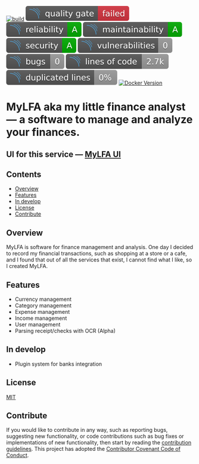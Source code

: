 [![build](https://github.com/whiteo/mylfa/actions/workflows/build.yml/badge.svg)](https://github.com/whiteo/mylfa/actions/workflows/build.yml)
[![quality gate](https://raw.githubusercontent.com/whiteo/mylfa/badges/quality_gate_status.svg)](https://github.com/whiteo/mylfa/actions/workflows/build.yml)
[![reliability](https://raw.githubusercontent.com/whiteo/mylfa/badges/reliability_rating.svg)](https://github.com/whiteo/mylfa/actions/workflows/build.yml)
[![maintainability](https://raw.githubusercontent.com/whiteo/mylfa/badges/maintainability_rating.svg)](https://github.com/whiteo/mylfa/actions/workflows/build.yml)
[![security](https://raw.githubusercontent.com/whiteo/mylfa/badges/security_rating.svg)](https://github.com/whiteo/mylfa/actions/workflows/build.yml)
[![vulnerabilities](https://raw.githubusercontent.com/whiteo/mylfa/badges/vulnerabilities.svg)](https://github.com/whiteo/mylfa/actions/workflows/build.yml)
[![bugs](https://raw.githubusercontent.com/whiteo/mylfa/badges/bugs.svg)](https://github.com/whiteo/mylfa/actions/workflows/build.yml)
[![lines](https://raw.githubusercontent.com/whiteo/mylfa/badges/lines_of_code.svg)](https://github.com/whiteo/mylfa/actions/workflows/build.yml)
[![duplicate](https://raw.githubusercontent.com/whiteo/mylfa/badges/duplicated_lines.svg)](https://github.com/whiteo/mylfa/actions/workflows/build.yml)
[![Docker Version](https://img.shields.io/docker/v/whiteo/mylfa?sort=semver)](https://hub.docker.com/r/whiteo/mylfa/)

# MyLFA aka my little finance analyst — a software to manage and analyze your finances.

## UI for this service — [MyLFA UI](https://github.com/whiteo/mylfa-ui/)

Contents
--------
* [Overview](#overview)
* [Features](#features)
* [In develop](#in-develop)
* [License](#license)
* [Contribute](#contribute)

Overview
--------
MyLFA is software for finance management and analysis.
One day I decided to record my financial transactions, such as shopping at a store or a cafe, and I found that out of
all the services that exist, I cannot find what I like, so I created MyLFA.

Features
--------
- Currency management
- Category management
- Expense management
- Income management
- User management
- Parsing receipt/checks with OCR (Alpha) 

In develop
--------
- Plugin system for banks integration

## License

[MIT](/LICENSE)

## Contribute

If you would like to contribute in any way, such
as reporting bugs, suggesting new functionality, or code contributions
such as bug fixes or implementations of new functionality, then start
by reading the [contribution guidelines](https://github.com/whiteo/.github/blob/main/CONTRIBUTING.md).
This project has adopted
the [Contributor Covenant Code of Conduct](https://github.com/whiteo/.github/blob/main/CODE_OF_CONDUCT.md).
